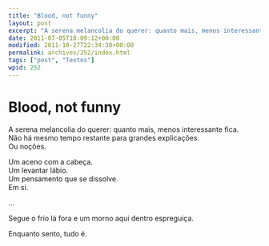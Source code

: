 ```yaml
---
title: "Blood, not funny"
layout: post
excerpt: "A serena melancolia do querer: quanto mais, menos interessante fica. Não há mesmo tempo restante para grandes explicações. Ou noções. Um aceno com a cabeça. Um levantar lábio. Um pensamento que se dissolve. Em si. … Segue o frio lá fora e um morno aqui dentro espreguiça. Enquanto sento, tudo é."
date: 2011-07-05T18:09:12+00:00
modified: 2011-10-27T22:34:30+00:00
permalink: archives/252/index.html
tags: ["post", "Textos"]
wpid: 252
---
```


# Blood, not funny

A serena melancolia do querer: quanto mais, menos interessante fica.  
Não há mesmo tempo restante para grandes explicações.  
Ou noções.

Um aceno com a cabeça.  
Um levantar lábio.  
Um pensamento que se dissolve.  
Em si.

…

Segue o frio lá fora e um morno aqui dentro espreguiça.

Enquanto sento, tudo é.